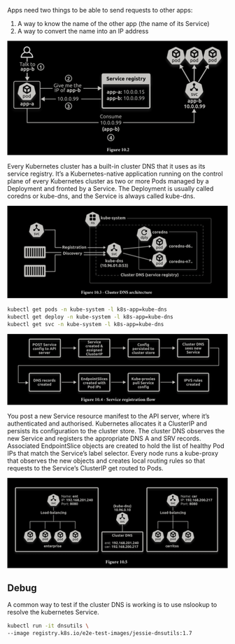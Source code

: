 Apps need two things to be able to send requests to other apps:
1. A way to know the name of the other app (the name of its Service)
2. A way to convert the name into an IP address

![srvDiscovery](../public/12_service_discovery.png)

Every Kubernetes cluster has a built-in cluster DNS that it uses as its service registry.
It’s a Kubernetes-native application running on the control plane of every Kubernetes
cluster as two or more Pods managed by a Deployment and fronted by a Service. The
Deployment is usually called coredns or kube-dns, and the Service is always called
kube-dns.

![cluster_dns](../public/13_cluster_dns.png)

```bash
kubectl get pods -n kube-system -l k8s-app=kube-dns
kubectl get deploy -n kube-system -l k8s-app=kube-dns
kubectl get svc -n kube-system -l k8s-app=kube-dns
```

![svc_reg_flow](../public/14_svc_reg_flow.png)

You post a new Service resource manifest to the API server, where it’s authenticated
and authorised. Kubernetes allocates it a ClusterIP and persists its configuration to the
cluster store. The cluster DNS observes the new Service and registers the appropriate
DNS A and SRV records. Associated EndpointSlice objects are created to hold the list of
healthy Pod IPs that match the Service’s label selector. Every node runs a kube-proxy
that observes the new objects and creates local routing rules so that requests to the
Service’s ClusterIP get routed to Pods.

![srvDiscovery2](../public/15_svc_discovery_2.png)


## Debug

A common way to test if the cluster DNS is working is to use nslookup to resolve the
kubernetes Service.

```bash
kubectl run -it dnsutils \
--image registry.k8s.io/e2e-test-images/jessie-dnsutils:1.7
```
